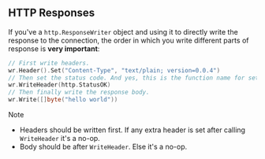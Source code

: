 ## HTTP Responses

If you've a `http.ResponseWriter` object and using it to directly write the response to the connection, the order in which you write different parts of response is **very important**:

```go
// First write headers.
wr.Header().Set("Content-Type", "text/plain; version=0.0.4")
// Then set the status code. And yes, this is the function name for setting status code!
wr.WriteHeader(http.StatusOK)
// Then finally write the response body.
wr.Write([]byte("hello world"))
``` 

> [!note]
> - Headers should be written first. If any extra header is set after calling `WriteHeader` it's a no-op.
> - Body should be after `WriteHeader`. Else it's a no-op.


